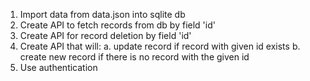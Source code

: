 1. Import data from data.json into sqlite db
2. Create API to fetch records from db by field 'id'
3. Create API for record deletion by field 'id'
4. Create API that will:
    a. update record if record with given id exists
    b. create new record if there is no record with the given id
5. Use authentication


